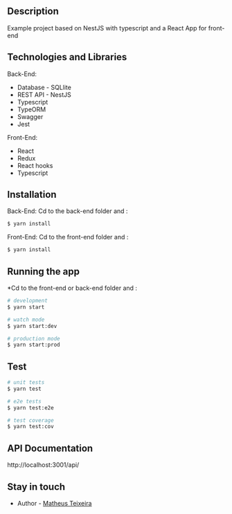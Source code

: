 ## Description

Example project based on NestJS with typescript and a React App for front-end

## Technologies and Libraries

Back-End:
- Database - SQLlite
- REST API - NestJS
- Typescript
- TypeORM
- Swagger
- Jest

Front-End:
- React
- Redux
- React hooks
- Typescript
## Installation

Back-End:
Cd to the back-end folder and :
```bash
$ yarn install
```

Front-End:
Cd to the front-end folder and :
```bash
$ yarn install
```

## Running the app

*Cd to the front-end or back-end folder and :

```bash
# development
$ yarn start

# watch mode
$ yarn start:dev

# production mode
$ yarn start:prod
```

## Test

```bash
# unit tests
$ yarn test

# e2e tests
$ yarn test:e2e

# test coverage
$ yarn test:cov
```
## API Documentation
http://localhost:3001/api/

## Stay in touch
- Author - [Matheus Teixeira](teixeirammatheus@gmail.com)

